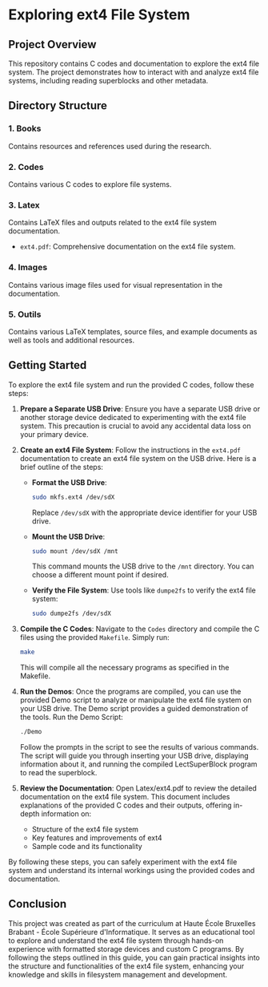 # Exploring ext4 File System

## Project Overview
This repository contains C codes and documentation to explore the ext4 file system. The project demonstrates how to interact with and analyze ext4 file systems, including reading superblocks and other metadata.
   
## Directory Structure

### 1. Books
Contains resources and references used during the research.

### 2. Codes
Contains various C codes to explore file systems.

### 3. Latex
Contains LaTeX files and outputs related to the ext4 file system documentation.
- `ext4.pdf`: Comprehensive documentation on the ext4 file system.

### 4. Images
Contains various image files used for visual representation in the documentation.

### 5. Outils
Contains various LaTeX templates, source files, and example documents as well as tools and additional resources.

## Getting Started
To explore the ext4 file system and run the provided C codes, follow these steps:

1. **Prepare a Separate USB Drive**:
   Ensure you have a separate USB drive or another storage device dedicated to experimenting with the ext4 file system. This precaution is crucial to avoid any accidental data loss on your primary device.

2. **Create an ext4 File System**:
   Follow the instructions in the `ext4.pdf` documentation to create an ext4 file system on the USB drive. Here is a brief outline of the steps:
   
   - **Format the USB Drive**:
     ```sh
     sudo mkfs.ext4 /dev/sdX
     ```
     Replace `/dev/sdX` with the appropriate device identifier for your USB drive.
   
   - **Mount the USB Drive**:
     ```sh
     sudo mount /dev/sdX /mnt
     ```
     This command mounts the USB drive to the `/mnt` directory. You can choose a different mount point if desired.
   
   - **Verify the File System**:
     Use tools like `dumpe2fs` to verify the ext4 file system:
     ```sh
     sudo dumpe2fs /dev/sdX
     ```

3. **Compile the C Codes**:
   Navigate to the `Codes` directory and compile the C files using the provided `Makefile`. Simply run:
   ```sh
   make
   ```
	This will compile all the necessary programs as specified in the Makefile.

4. **Run the Demos**:
    Once the programs are compiled, you can use the provided Demo script to analyze or manipulate the ext4 file system on your USB drive. The Demo script provides a guided demonstration of the tools.
    Run the Demo Script:

    ```sh
    ./Demo
	```
    Follow the prompts in the script to see the results of various commands. The script will guide you through inserting your USB drive, displaying information about it, and running the compiled LectSuperBlock program to read the superblock.

5. **Review the Documentation**:
    Open Latex/ext4.pdf to review the detailed documentation on the ext4 file system. This document includes explanations of the provided C codes and their outputs, offering in-depth information on:
    -  Structure of the ext4 file system
    -  Key features and improvements of ext4
    -  Sample code and its functionality

By following these steps, you can safely experiment with the ext4 file system and understand its internal workings using the provided codes and documentation.

## Conclusion
This project was created as part of the curriculum at Haute École Bruxelles Brabant - École Supérieure d'Informatique. It serves as an educational tool to explore and understand the ext4 file system through hands-on experience with formatted storage devices and custom C programs. By following the steps outlined in this guide, you can gain practical insights into the structure and functionalities of the ext4 file system, enhancing your knowledge and skills in filesystem management and development.
